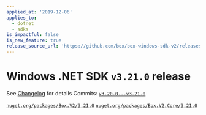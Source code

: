 ```yaml
---
applied_at: '2019-12-06'
applies_to:
  - dotnet
  - sdks
is_impactful: false
is_new_feature: true
release_source_url: 'https://github.com/box/box-windows-sdk-v2/releases/tag/v3.21.0'
---
```


# Windows .NET SDK `v3.21.0` release

See [Changelog](https://github.com/box/box-windows-sdk-v2/blob/master/CHANGELOG.md#3210) for details
Commits: [`v3.20.0...v3.21.0`](https://github.com/box/box-windows-sdk-v2/compare/`v3.20.0...v3.21.0`)

[`nuget.org/packages/Box.V2/3.21.0`](https://www.nuget.org/packages/Box.V2/3.21.0)
[`nuget.org/packages/Box.V2.Core/3.21.0`](https://www.nuget.org/packages/Box.V2.Core/3.21.0)
